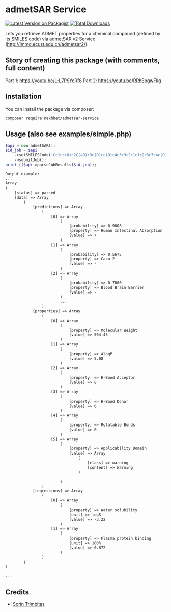 # admetSAR Service

[![Latest Version on Packagist](https://img.shields.io/packagist/v/nekhbet/admetsar-service.svg?style=flat-square)](https://packagist.org/packages/nekhbet/admetsar-service)
[![Total Downloads](https://img.shields.io/packagist/dt/nekhbet/admetsar-service.svg?style=flat-square)](https://packagist.org/packages/nekhbet/admetsar-service)

Lets you retrieve ADMET properties for a chemical compound (defined by its SMILES code) via admetSAR v2 Service (http://lmmd.ecust.edu.cn/admetsar2/).

## Story of creating this package (with comments, full content)

Part 1: https://youtu.be/L-L7P9YcRf8
Part 2: https://youtu.be/RRhEbgwFIlg


## Installation

You can install the package via composer:

```bash
composer require nekhbet/admetsar-service
```

## Usage (also see examples/simple.php)

```php
$api = new admetSAR();
$id_job = $api
    ->setSMILESCode('Cc1cc(O)c2C(=O)c3c(O)cc(O)c4c3c3c2c1c1c2c3c3c4c(O)cc(O)c3C(=O)c2c(O)cc1C')
    ->submitJob();
print_r($api->parseJobResults($id_job));
```

```txt
Output example: 
...
Array
(
    [status] => parsed
    [data] => Array
        (
            [predictions] => Array
                (
                    [0] => Array
                        (
                            [probability] => 0.9808
                            [property] => Human Intestinal Absorption
                            [value] => +
                        )
                    [1] => Array
                        (
                            [probability] => 0.5675
                            [property] => Caco-2
                            [value] => -
                        )
                    [2] => Array
                        (
                            [probability] => 0.7000
                            [property] => Blood Brain Barrier
                            [value] => -
                        )
                        ...
                )
            [properties] => Array
                (
                    [0] => Array
                        (
                            [property] => Molecular Weight
                            [value] => 504.45
                        )
                    [1] => Array
                        (
                            [property] => AlogP
                            [value] => 5.08
                        )
                    [2] => Array
                        (
                            [property] => H-Bond Acceptor
                            [value] => 8
                        )
                    [3] => Array
                        (
                            [property] => H-Bond Donor
                            [value] => 6
                        )
                    [4] => Array
                        (
                            [property] => Rotatable Bonds
                            [value] => 0
                        )
                    [5] => Array
                        (
                            [property] => Applicability Domain
                            [value] => Array
                                (
                                    [class] => warning
                                    [content] => Warning
                                )

                        )
                )
            [regressions] => Array
                (
                    [0] => Array
                        (
                            [property] => Water solubility
                            [unit] => logS
                            [value] => -3.22
                        )
                    [1] => Array
                        (
                            [property] => Plasma protein binding
                            [unit] => 100%
                            [value] => 0.872
                        )
                )
        )
)

...
```

## Credits

-   [Sorin Trimbitas](https://github.com/nekhbet)

